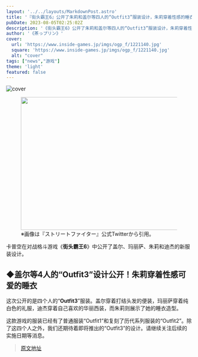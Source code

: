 ```yaml
---
layout: '../../layouts/MarkdownPost.astro'
title: '『街头霸王6』公开了朱莉和盖尔等四人的“Outfit3”服装设计，朱莉穿着性感的睡衣！'
pubDate: 2023-08-05T02:25:02Z
description: '《街头霸王6》公开了朱莉和盖尔等四人的“Outfit3”服装设计，朱莉穿着性感的睡衣！'
author: '《茶っプリン》'
cover:
  url: 'https://www.inside-games.jp/imgs/ogp_f/1221140.jpg'
  square: 'https://www.inside-games.jp/imgs/ogp_f/1221140.jpg'
  alt: "cover"
tags: ["news","游戏"]
theme: 'light'
featured: false
---
```


![cover](https://www.inside-games.jp/imgs/ogp_f/1221140.jpg)

<figure class="ctms-editor-image"><img src="https://www.inside-games.jp/imgs/zoom/1221138.jpg" class="inline-article-image" width="640" height="360"><figcaption>※画像は『ストリートファイター』公式Twitterから引用。 </figcaption></figure>
<p>卡普空在对战格斗游戏《<b>街头霸王6</b>》中公开了盖尔、玛丽萨、朱莉和迪杰的新服装设计。</p>
<h2>◆盖尔等4人的“Outfit3”设计公开！朱莉穿着性感可爱的睡衣</h2>
<p>这次公开的是四个人的“<b>Outfit3</b>”服装。盖尔穿着打结头发的便装，玛丽萨穿着纯白色的礼服，迪杰穿着自己喜欢的华丽西装，而朱莉则展示了她的睡衣造型。</p>
<p>这款游戏的服装已经有了普通服装“Outfit1”和复刻了历代系列服装的“Outfit2”。除了这四个人之外，我们还期待着即将推出的“Outfit3”的设计。请继续关注后续的实施日期等消息。</p>

>[原文地址](https://www.inside-games.jp/article/2023/08/05/147652.html)  